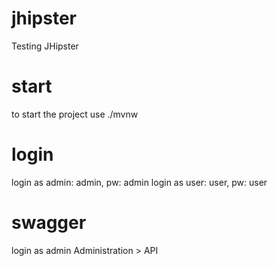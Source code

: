 # jhipster

Testing JHipster

# start

to start the project use ./mvnw

# login

login as admin: admin, pw: admin
login as user: user, pw: user

# swagger

login as admin
Administration > API
